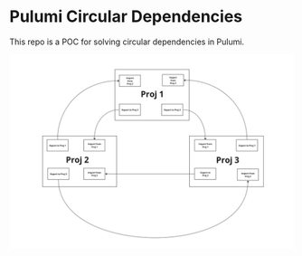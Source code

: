 # Pulumi Circular Dependencies

This repo is a POC for solving circular dependencies in Pulumi.

![Circular Dependency Diagram](./pulumi-circular-dependency-diagram.png)
